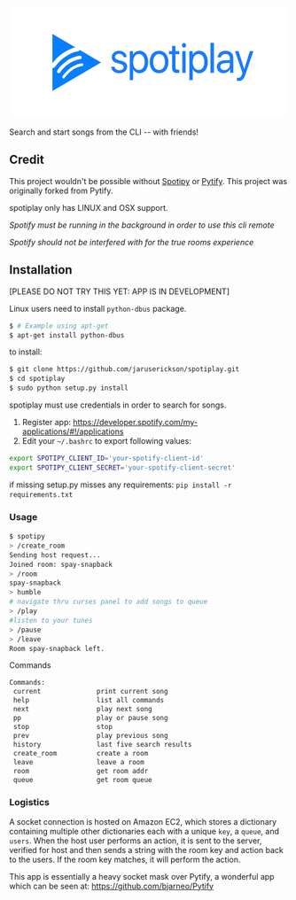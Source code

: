 <p align="center">
<a href='https://spotiplay.jaruserickson.com'><img src='SPOTIPLAY.png' height='200'></a>
</p>

Search and start songs from the CLI -- with friends!

## Credit

This project wouldn't be possible without [Spotipy](https://github.com/plamere/spotipy) or [Pytify](https://github.com/bjarneo/Pytify). This project was originally forked from Pytify.

spotiplay only has LINUX and OSX support.

*Spotify must be running in the background in order to use this cli remote*

*Spotify should not be interfered with for the true rooms experience*

## Installation

[PLEASE DO NOT TRY THIS YET: APP IS IN DEVELOPMENT]

Linux users need to install `python-dbus` package.
```bash
$ # Example using apt-get
$ apt-get install python-dbus
```
to install:
```bash
$ git clone https://github.com/jaruserickson/spotiplay.git
$ cd spotiplay
$ sudo python setup.py install
```

spotiplay must use credentials in order to search for songs. 
1. Register app: https://developer.spotify.com/my-applications/#!/applications
2. Edit your `~/.bashrc` to export following values:
```bash
export SPOTIPY_CLIENT_ID='your-spotify-client-id'
export SPOTIPY_CLIENT_SECRET='your-spotify-client-secret'
```

if missing setup.py misses any requirements:
`pip install -r requirements.txt`


### Usage
```bash
$ spotipy
> /create_room
Sending host request...
Joined room: spay-snapback
> /room
spay-snapback
> humble 
# navigate thru curses panel to add songs to queue
> /play
#listen to your tunes
> /pause
> /leave
Room spay-snapback left.
```

Commands  
```
Commands:
 current              print current song
 help                 list all commands 
 next                 play next song 
 pp                   play or pause song 
 stop                 stop 
 prev                 play previous song 
 history              last five search results 
 create_room          create a room
 leave                leave a room
 room                 get room addr
 queue                get room queue

```


### Logistics

A socket connection is hosted on Amazon EC2, which stores a dictionary containing multiple other dictionaries each with a unique `key`, a `queue`, and `users`. When the host user performs an action, it is sent to the server, verified for host and then sends a string with the room key and action back to the users. If the room key matches, it will perform the action. 

This app is essentially a heavy socket mask over Pytify, a wonderful app which can be seen at: https://github.com/bjarneo/Pytify
